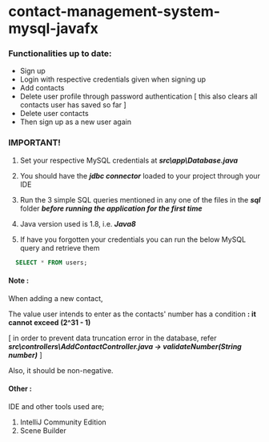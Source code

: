 # contact-management-system-mysql-javafx

### Functionalities up to date:

- Sign up
- Login with respective credentials given when signing up
- Add contacts
- Delete user profile through password authentication [ this also clears all contacts user has saved so far ]
- Delete user contacts
- Then sign up as a new user again



### IMPORTANT!

1. Set your respective MySQL credentials at ***src\app\Database.java***

2. You should have the ***jdbc connector*** loaded to your project through your IDE

3. Run the 3 simple SQL queries mentioned in any one of the files in the ***sql*** folder ***before running the application for the first time*** 

4. Java version used is 1.8, i.e. ***Java8***

5. If have you forgotten your credentials you can run the below MySQL query and retrieve them

``` sql
  SELECT * FROM users;
```

#### Note :

When adding a new contact,

The value user intends to enter as the contacts' number has a condition  **: it cannot exceed (2^31 - 1)** 

[ in order to prevent data truncation error in the database, refer ___src\controllers\AddContactController.java -> validateNumber(String number)___ ] 

Also, it should be non-negative.

#### Other :

IDE and other tools used are;

1. IntelliJ Community Edition
2. Scene Builder